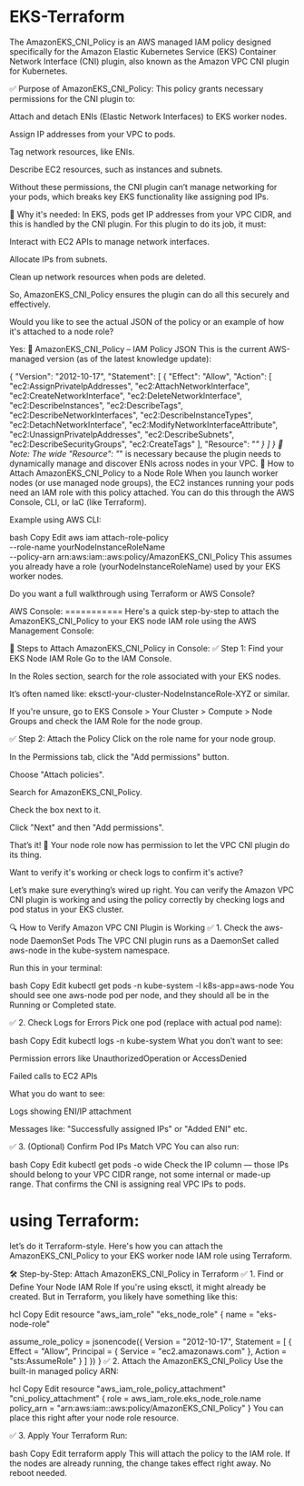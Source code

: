 # EKS-Terraform
The AmazonEKS_CNI_Policy is an AWS managed IAM policy designed specifically for the Amazon Elastic Kubernetes Service (EKS) Container Network Interface (CNI) plugin, also known as the Amazon VPC CNI plugin for Kubernetes.

✅ Purpose of AmazonEKS_CNI_Policy:
This policy grants necessary permissions for the CNI plugin to:

Attach and detach ENIs (Elastic Network Interfaces) to EKS worker nodes.

Assign IP addresses from your VPC to pods.

Tag network resources, like ENIs.

Describe EC2 resources, such as instances and subnets.

Without these permissions, the CNI plugin can’t manage networking for your pods, which breaks key EKS functionality like assigning pod IPs.

📌 Why it's needed:
In EKS, pods get IP addresses from your VPC CIDR, and this is handled by the CNI plugin. For this plugin to do its job, it must:

Interact with EC2 APIs to manage network interfaces.

Allocate IPs from subnets.

Clean up network resources when pods are deleted.

So, AmazonEKS_CNI_Policy ensures the plugin can do all this securely and effectively.

Would you like to see the actual JSON of the policy or an example of how it's attached to a node role?

Yes:
📄 AmazonEKS_CNI_Policy – IAM Policy JSON
This is the current AWS-managed version (as of the latest knowledge update):

{
  "Version": "2012-10-17",
  "Statement": [
    {
      "Effect": "Allow",
      "Action": [
        "ec2:AssignPrivateIpAddresses",
        "ec2:AttachNetworkInterface",
        "ec2:CreateNetworkInterface",
        "ec2:DeleteNetworkInterface",
        "ec2:DescribeInstances",
        "ec2:DescribeTags",
        "ec2:DescribeNetworkInterfaces",
        "ec2:DescribeInstanceTypes",
        "ec2:DetachNetworkInterface",
        "ec2:ModifyNetworkInterfaceAttribute",
        "ec2:UnassignPrivateIpAddresses",
        "ec2:DescribeSubnets",
        "ec2:DescribeSecurityGroups",
        "ec2:CreateTags"
      ],
      "Resource": "*"
    }
  ]
}
🔐 Note: The wide "Resource": "*" is necessary because the plugin needs to dynamically manage and discover ENIs across nodes in your VPC.
🔧 How to Attach AmazonEKS_CNI_Policy to a Node Role
When you launch worker nodes (or use managed node groups), the EC2 instances running your pods need an IAM role with this policy attached. You can do this through the AWS Console, CLI, or IaC (like Terraform).

Example using AWS CLI:

bash
Copy
Edit
aws iam attach-role-policy \
  --role-name yourNodeInstanceRoleName \
  --policy-arn arn:aws:iam::aws:policy/AmazonEKS_CNI_Policy
This assumes you already have a role (yourNodeInstanceRoleName) used by your EKS worker nodes.

Do you want a full walkthrough using Terraform or AWS Console?

AWS Console:
=========== Here's a quick step-by-step to attach the AmazonEKS_CNI_Policy to your EKS node IAM role using the AWS Management Console:

🧭 Steps to Attach AmazonEKS_CNI_Policy in Console:
✅ Step 1: Find your EKS Node IAM Role
Go to the IAM Console.

In the Roles section, search for the role associated with your EKS nodes.

It’s often named like: eksctl-your-cluster-NodeInstanceRole-XYZ or similar.

If you're unsure, go to EKS Console > Your Cluster > Compute > Node Groups and check the IAM Role for the node group.

✅ Step 2: Attach the Policy
Click on the role name for your node group.

In the Permissions tab, click the "Add permissions" button.

Choose "Attach policies".

Search for AmazonEKS_CNI_Policy.

Check the box next to it.

Click "Next" and then "Add permissions".

That’s it! 🎉 Your node role now has permission to let the VPC CNI plugin do its thing.

Want to verify it's working or check logs to confirm it's active?

Let’s make sure everything’s wired up right. You can verify the Amazon VPC CNI plugin is working and using the policy correctly by checking logs and pod status in your EKS cluster.

🔍 How to Verify Amazon VPC CNI Plugin is Working
✅ 1. Check the aws-node DaemonSet Pods
The VPC CNI plugin runs as a DaemonSet called aws-node in the kube-system namespace.

Run this in your terminal:

bash
Copy
Edit
kubectl get pods -n kube-system -l k8s-app=aws-node
You should see one aws-node pod per node, and they should all be in the Running or Completed state.

✅ 2. Check Logs for Errors
Pick one pod (replace with actual pod name):

bash
Copy
Edit
kubectl logs -n kube-system <aws-node-pod-name>
What you don’t want to see:

Permission errors like UnauthorizedOperation or AccessDenied

Failed calls to EC2 APIs

What you do want to see:

Logs showing ENI/IP attachment

Messages like: "Successfully assigned IPs" or "Added ENI" etc.

✅ 3. (Optional) Confirm Pod IPs Match VPC
You can also run:

bash
Copy
Edit
kubectl get pods -o wide
Check the IP column — those IPs should belong to your VPC CIDR range, not some internal or made-up range. That confirms the CNI is assigning real VPC IPs to pods.

using Terraform:
===============

 let’s do it Terraform-style. Here's how you can attach the AmazonEKS_CNI_Policy to your EKS worker node IAM role using Terraform.

🛠️ Step-by-Step: Attach AmazonEKS_CNI_Policy in Terraform
✅ 1. Find or Define Your Node IAM Role
If you're using eksctl, it might already be created. But in Terraform, you likely have something like this:

hcl
Copy
Edit
resource "aws_iam_role" "eks_node_role" {
  name = "eks-node-role"

  assume_role_policy = jsonencode({
    Version = "2012-10-17",
    Statement = [
      {
        Effect = "Allow",
        Principal = {
          Service = "ec2.amazonaws.com"
        },
        Action = "sts:AssumeRole"
      }
    ]
  })
}
✅ 2. Attach the AmazonEKS_CNI_Policy
Use the built-in managed policy ARN:

hcl
Copy
Edit
resource "aws_iam_role_policy_attachment" "cni_policy_attachment" {
  role       = aws_iam_role.eks_node_role.name
  policy_arn = "arn:aws:iam::aws:policy/AmazonEKS_CNI_Policy"
}
You can place this right after your node role resource.

✅ 3. Apply Your Terraform
Run:

bash
Copy
Edit
terraform apply
This will attach the policy to the IAM role. If the nodes are already running, the change takes effect right away. No reboot needed.



